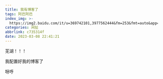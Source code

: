 ```yaml
---
title: 我有博客了
tags: 阿巴阿巴
index_img: >-
  https://img2.baidu.com/it/u=369742101,3977562444&fm=253&fmt=auto&app=138&f=JPEG?w=354&h=500
categories: 闲扯
abbrlink: c735314f
date: 2023-03-08 22:41:21
---
```

芜湖！！！

我配置好我的博客了

呀呼